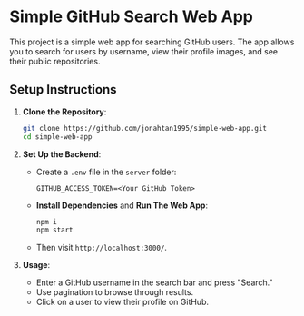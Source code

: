 # Simple GitHub Search Web App

This project is a simple web app for searching GitHub users. The app allows you to search for users by username, view their profile images, and see their public repositories.

## Setup Instructions

1. **Clone the Repository**:

   ```bash
   git clone https://github.com/jonahtan1995/simple-web-app.git
   cd simple-web-app
   ```

2. **Set Up the Backend**:

   - Create a `.env` file in the `server` folder:
     ```plaintext
     GITHUB_ACCESS_TOKEN=<Your GitHub Token>
     ```
   - **Install Dependencies** and **Run The Web App**:
     ```bash
     npm i
     npm start
     ```
   - Then visit `http://localhost:3000/`.

3. **Usage**:
   - Enter a GitHub username in the search bar and press "Search."
   - Use pagination to browse through results.
   - Click on a user to view their profile on GitHub.
